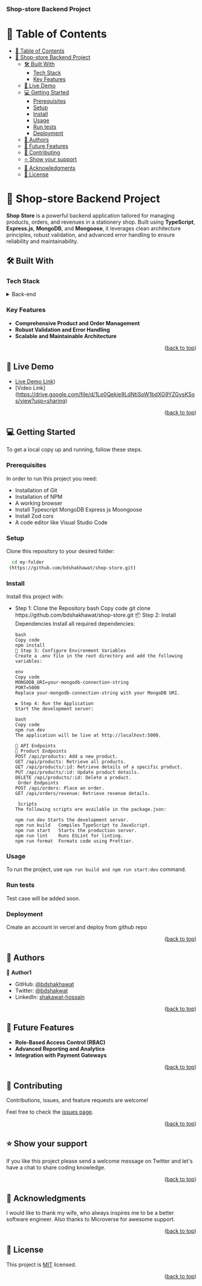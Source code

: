   


  <!-- You are encouraged to replace this logo with your own! Otherwise you can also remove it. -->

  <h3><b>Shop-store Backend Project </b></h3>

</div>

<!-- TABLE OF CONTENTS -->

# 📗 Table of Contents

- [📗 Table of Contents](#-table-of-contents)
- [📖 Shop-store Backend Project ](#-shop-store-backend-project-)
  - [🛠 Built With ](#-built-with-)
    - [Tech Stack ](#tech-stack-)
    - [Key Features ](#key-features-)
  - [🚀 Live Demo ](#-live-demo-)
  - [💻 Getting Started ](#-getting-started-)
    - [Prerequisites](#prerequisites)
    - [Setup](#setup)
    - [Install](#install)
    - [Usage](#usage)
    - [Run tests](#run-tests)
    - [Deployment](#deployment)
  - [👥 Authors ](#-authors-)
  - [🔭 Future Features ](#-future-features-)
  - [🤝 Contributing ](#-contributing-)
  - [⭐️ Show your support ](#️-show-your-support-)
  - [🙏 Acknowledgments ](#-acknowledgments-)
  - [📝 License ](#-license-)

<!-- PROJECT DESCRIPTION -->

# 📖 Shop-store Backend Project <a name="about-project"></a>


**Shop Store** is a powerful backend application tailored for managing products, orders, and revenues in a stationery shop. Built using **TypeScript**, **Express.js**, **MongoDB**, and **Mongoose**, it leverages clean architecture principles, robust validation, and advanced error handling to ensure reliability and maintainability.

## 🛠 Built With <a name="built-with"></a>

### Tech Stack <a name="tech-stack"></a>


<details>
  <summary>Back-end</summary>
  <ul>
    <li>Typescript Express.js MongoDB Mongoose </li>
  </ul>
</details>


<!-- Features -->

### Key Features <a name="key-features"></a>

- **Comprehensive Product and Order Management**
- **Robust Validation and Error Handling**
- **Scalable and Maintainable Architecture**

<p align="right">(<a href="#readme-top">back to top</a>)</p>


## 🚀 Live Demo <a name="live-demo"></a>

- [Live Demo Link](https://shop-store-jade.vercel.app/))
- [Video Link] (https://drive.google.com/file/d/1Lp0Qekie9LdNtiSoW1bdXG9YZGvsKSos/view?usp=sharing)

<p align="right">(<a href="#readme-top">back to top</a>)</p>


<!-- GETTING STARTED -->

## 💻 Getting Started <a name="getting-started"></a>

To get a local copy up and running, follow these steps.

### Prerequisites

In order to run this project you need:


 <ul>
    <li>Installation of Git</li>
    <li>Installation of NPM</li>
    <li>A working browser</li>
    <li>Install Typescript MongoDB Express js Moongoose</li>
    <li>Install Zod cors</li>
    <li>A code editor like Visual Studio Code</li>
  </ul>

### Setup

Clone this repository to your desired folder:


```sh
  cd my-folder
 (https://github.com/bdshakhawat/shop-store.git)
```

### Install

Install this project with:

<ul>
  
  <li>Step 1: Clone the Repository
    bash
    Copy code
    git clone https://github.com/bdshakhawat/shop-store.git
    📦 Step 2: Install Dependencies
    Install all required dependencies:

    bash
    Copy code
    npm install
    🔧 Step 3: Configure Environment Variables
    Create a .env file in the root directory and add the following variables:

    env
    Copy code
    MONGODB_URI=your-mongodb-connection-string
    PORT=5000
    Replace your-mongodb-connection-string with your MongoDB URI.

    ▶️ Step 4: Run the Application
    Start the development server:

    bash
    Copy code
    npm run dev
    The application will be live at http://localhost:5000.

    📡 API Endpoints
    📝 Product Endpoints
    POST /api/products: Add a new product.
    GET /api/products: Retrieve all products.
    GET /api/products/:id: Retrieve details of a specific product.
    PUT /api/products/:id: Update product details.
    DELETE /api/products/:id: Delete a product.
     Order Endpoints
    POST /api/orders: Place an order.
    GET /api/orders/revenue: Retrieve revenue details.
         
     Scripts
    The following scripts are available in the package.json:
    
    npm run dev	Starts the development server.
    npm run build	Compiles TypeScript to JavaScript.
    npm run start	Starts the production server.
    npm run lint	Runs ESLint for linting.
    npm run format	Formats code using Prettier.
</li>
</ul>

### Usage

To run the project, use  ```npm run build and npm run start:dev``` command.



### Run tests

Test case will be added soon.


### Deployment

Create an account in vercel and deploy from github repo


<p align="right">(<a href="#readme-top">back to top</a>)</p>

<!-- AUTHORS -->

## 👥 Authors <a name="authors"></a>


👤 **Author1**

- GitHub: [@bdshakhawat](https://github.com/bdshakhawat)
- Twitter: [@bdshakwat](https://twitter.com/bdshakwat)
- LinkedIn: [shakawat-hossain](https://www.linkedin.com/in/shakawat-hossain)

<p align="right">(<a href="#readme-top">back to top</a>)</p>

<!-- FUTURE FEATURES -->

## 🔭 Future Features <a name="future-features"></a>

- **Role-Based Access Control (RBAC)**
- **Advanced Reporting and Analytics**
- **Integration with Payment Gateways**

<p align="right">(<a href="#readme-top">back to top</a>)</p>

<!-- CONTRIBUTING -->

## 🤝 Contributing <a name="contributing"></a>

Contributions, issues, and feature requests are welcome!

Feel free to check the [issues page](../../issues/).

<p align="right">(<a href="#readme-top">back to top</a>)</p>

<!-- SUPPORT -->

## ⭐️ Show your support <a name="support"></a>

If you like this project please send a welcome message on Twitter and let's have a chat to share coding knowledge.

<p align="right">(<a href="#readme-top">back to top</a>)</p>

<!-- ACKNOWLEDGEMENTS -->

## 🙏 Acknowledgments <a name="acknowledgements"></a>

I would like to thank my wife, who always inspires me to be a better software engineer. Also thanks to Microverse for awesome support.

<p align="right">(<a href="#readme-top">back to top</a>)</p>

<!-- LICENSE -->

## 📝 License <a name="license"></a>

This project is [MIT](./LICENSE) licensed.

<p align="right">(<a href="#readme-top">back to top</a>)</p>



